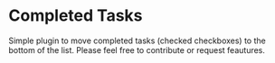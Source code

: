 # Completed Tasks

Simple plugin to move completed tasks (checked checkboxes) to the bottom of the list.
Please feel free to contribute or request feautures.


